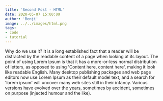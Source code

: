 ```yaml
---
title: 'Second Post - HTML'
date: 2020-05-07 15:00:00
author: 'Benji'
image: ../../images/html.png
tags: 
- code 
- tutorial
---
```


Why do we use it?
It is a long established fact that a reader will be distracted by the readable content of a page when looking at its layout. 
The point of using Lorem Ipsum is that it has a more-or-less normal distribution of letters, as opposed to using 'Content here, content here', making it look like readable English.
Many desktop publishing packages and web page editors now use Lorem Ipsum as their default model text, and a search for 'lorem ipsum' will uncover many web sites still in their infancy. 
Various versions have evolved over the years, sometimes by accident, sometimes on purpose (injected humour and the like).